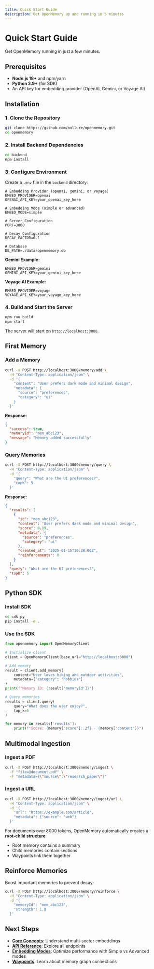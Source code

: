 ```yaml
---
title: Quick Start Guide
description: Get OpenMemory up and running in 5 minutes
---
```


# Quick Start Guide

Get OpenMemory running in just a few minutes.

## Prerequisites

- **Node.js 18+** and npm/yarn
- **Python 3.9+** (for SDK)
- An API key for embedding provider (OpenAI, Gemini, or Voyage AI)

## Installation

### 1. Clone the Repository

```bash
git clone https://github.com/nullure/openmemory.git
cd openmemory
```

### 2. Install Backend Dependencies

```bash
cd backend
npm install
```

### 3. Configure Environment

Create a `.env` file in the `backend` directory:

```env
# Embedding Provider (openai, gemini, or voyage)
EMBED_PROVIDER=openai
OPENAI_API_KEY=your_openai_key_here

# Embedding Mode (simple or advanced)
EMBED_MODE=simple

# Server Configuration
PORT=3000

# Decay Configuration
DECAY_FACTOR=0.1

# Database
DB_PATH=./data/openmemory.db
```

**Gemini Example:**
```env
EMBED_PROVIDER=gemini
GEMINI_API_KEY=your_gemini_key_here
```

**Voyage AI Example:**
```env
EMBED_PROVIDER=voyage
VOYAGE_API_KEY=your_voyage_key_here
```

### 4. Build and Start the Server

```bash
npm run build
npm start
```

The server will start on `http://localhost:3000`.

## First Memory

### Add a Memory

```bash
curl -X POST http://localhost:3000/memory/add \
  -H "Content-Type: application/json" \
  -d '{
    "content": "User prefers dark mode and minimal design",
    "metadata": {
      "source": "preferences",
      "category": "ui"
    }
  }'
```

**Response:**
```json
{
  "success": true,
  "memoryId": "mem_abc123",
  "message": "Memory added successfully"
}
```

### Query Memories

```bash
curl -X POST http://localhost:3000/memory/query \
  -H "Content-Type: application/json" \
  -d '{
    "query": "What are the UI preferences?",
    "topK": 5
  }'
```

**Response:**
```json
{
  "results": [
    {
      "id": "mem_abc123",
      "content": "User prefers dark mode and minimal design",
      "score": 0.89,
      "metadata": {
        "source": "preferences",
        "category": "ui"
      },
      "created_at": "2025-01-15T10:30:00Z",
      "reinforcements": 0
    }
  ],
  "query": "What are the UI preferences?",
  "topK": 5
}
```

## Python SDK

### Install SDK

```bash
cd sdk-py
pip install -e .
```

### Use the SDK

```python
from openmemory import OpenMemoryClient

# Initialize client
client = OpenMemoryClient(base_url="http://localhost:3000")

# Add memory
result = client.add_memory(
    content="User loves hiking and outdoor activities",
    metadata={"category": "hobbies"}
)
print(f"Memory ID: {result['memoryId']}")

# Query memories
results = client.query(
    query="What does the user enjoy?",
    top_k=5
)

for memory in results['results']:
    print(f"Score: {memory['score']:.2f} - {memory['content']}")
```

## Multimodal Ingestion

### Ingest a PDF

```bash
curl -X POST http://localhost:3000/memory/ingest \
  -F "file=@document.pdf" \
  -F "metadata={\"source\":\"research_paper\"}"
```

### Ingest a URL

```bash
curl -X POST http://localhost:3000/memory/ingest/url \
  -H "Content-Type: application/json" \
  -d '{
    "url": "https://example.com/article",
    "metadata": {"source": "web"}
  }'
```

For documents over 8000 tokens, OpenMemory automatically creates a **root-child structure**:
- Root memory contains a summary
- Child memories contain sections
- Waypoints link them together

## Reinforce Memories

Boost important memories to prevent decay:

```bash
curl -X POST http://localhost:3000/memory/reinforce \
  -H "Content-Type: application/json" \
  -d '{
    "memoryId": "mem_abc123",
    "strength": 1.0
  }'
```

## Next Steps

- **[Core Concepts](/docs/concepts/sectors)**: Understand multi-sector embeddings
- **[API Reference](/docs/api/add-memory)**: Explore all endpoints
- **[Embedding Modes](/docs/advanced/embedding-modes)**: Optimize performance with Simple vs Advanced modes
- **[Waypoints](/docs/concepts/waypoints)**: Learn about memory graph connections
